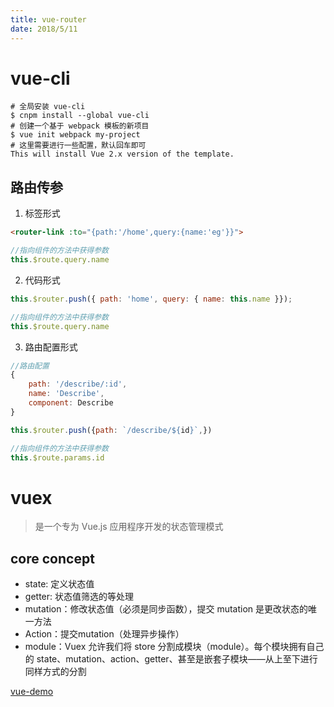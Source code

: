 ```yaml
---
title: vue-router
date: 2018/5/11
---
```

# vue-cli
```shell
# 全局安装 vue-cli
$ cnpm install --global vue-cli
# 创建一个基于 webpack 模板的新项目
$ vue init webpack my-project
# 这里需要进行一些配置，默认回车即可
This will install Vue 2.x version of the template.
```

## 路由传参
1. 标签形式
```html
<router-link :to="{path:'/home',query:{name:'eg'}}">
```
```js
//指向组件的方法中获得参数
this.$route.query.name
```
2. 代码形式
```js
this.$router.push({ path: 'home', query: { name: this.name }});
```
```js
//指向组件的方法中获得参数
this.$route.query.name
```
3. 路由配置形式
```js
//路由配置
{
    path: '/describe/:id',
    name: 'Describe',
    component: Describe
}
```
```js
this.$router.push({path: `/describe/${id}`,})
```
```js
//指向组件的方法中获得参数
this.$route.params.id
```


# vuex
> 是一个专为 Vue.js 应用程序开发的状态管理模式
## core concept
+ state: 定义状态值
+ getter: 状态值筛选的等处理
+ mutation：修改状态值（必须是同步函数），提交 mutation 是更改状态的唯一方法
+ Action：提交mutation（处理异步操作）
+ module：Vuex 允许我们将 store 分割成模块（module）。每个模块拥有自己的 state、mutation、action、getter、甚至是嵌套子模块——从上至下进行同样方式的分割


[vue-demo](vue-demo.egg123123.cn)

